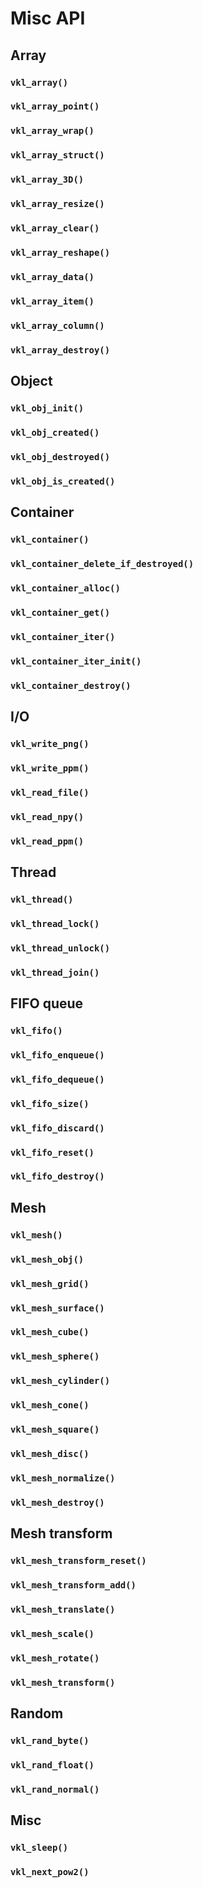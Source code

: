 # Misc API


## Array

### `vkl_array()`
### `vkl_array_point()`
### `vkl_array_wrap()`
### `vkl_array_struct()`
### `vkl_array_3D()`
### `vkl_array_resize()`
### `vkl_array_clear()`
### `vkl_array_reshape()`
### `vkl_array_data()`
### `vkl_array_item()`
### `vkl_array_column()`
### `vkl_array_destroy()`


## Object

### `vkl_obj_init()`
### `vkl_obj_created()`
### `vkl_obj_destroyed()`
### `vkl_obj_is_created()`


## Container

### `vkl_container()`
### `vkl_container_delete_if_destroyed()`
### `vkl_container_alloc()`
### `vkl_container_get()`
### `vkl_container_iter()`
### `vkl_container_iter_init()`
### `vkl_container_destroy()`


## I/O

### `vkl_write_png()`
### `vkl_write_ppm()`
### `vkl_read_file()`
### `vkl_read_npy()`
### `vkl_read_ppm()`


## Thread

### `vkl_thread()`
### `vkl_thread_lock()`
### `vkl_thread_unlock()`
### `vkl_thread_join()`


## FIFO queue

### `vkl_fifo()`
### `vkl_fifo_enqueue()`
### `vkl_fifo_dequeue()`
### `vkl_fifo_size()`
### `vkl_fifo_discard()`
### `vkl_fifo_reset()`
### `vkl_fifo_destroy()`


## Mesh

### `vkl_mesh()`
### `vkl_mesh_obj()`
### `vkl_mesh_grid()`
### `vkl_mesh_surface()`
### `vkl_mesh_cube()`
### `vkl_mesh_sphere()`
### `vkl_mesh_cylinder()`
### `vkl_mesh_cone()`
### `vkl_mesh_square()`
### `vkl_mesh_disc()`
### `vkl_mesh_normalize()`
### `vkl_mesh_destroy()`


## Mesh transform

### `vkl_mesh_transform_reset()`
### `vkl_mesh_transform_add()`
### `vkl_mesh_translate()`
### `vkl_mesh_scale()`
### `vkl_mesh_rotate()`
### `vkl_mesh_transform()`


## Random

### `vkl_rand_byte()`
### `vkl_rand_float()`
### `vkl_rand_normal()`


## Misc

### `vkl_sleep()`
### `vkl_next_pow2()`
